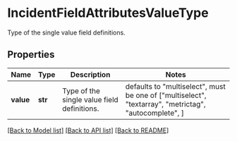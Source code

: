 # IncidentFieldAttributesValueType

Type of the single value field definitions.
## Properties
Name | Type | Description | Notes
------------ | ------------- | ------------- | -------------
**value** | **str** | Type of the single value field definitions. | defaults to "multiselect",  must be one of ["multiselect", "textarray", "metrictag", "autocomplete", ]

[[Back to Model list]](README.md#documentation-for-models) [[Back to API list]](README.md#documentation-for-api-endpoints) [[Back to README]](README.md)


